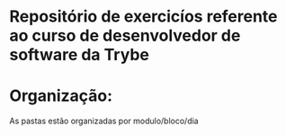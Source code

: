 # Repositório de exercicíos referente ao curso de desenvolvedor de software da Trybe

# Organização:

As pastas estão organizadas por modulo/bloco/dia


